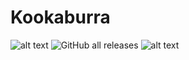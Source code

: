 # Kookaburra
![alt text](https://img.shields.io/badge/Build-passing-green)
![GitHub all releases](https://img.shields.io/github/downloads/azproductions/kookaburra/total)
![alt text](https://img.shields.io/badge/.NET%20Core-3.1-yellow)
